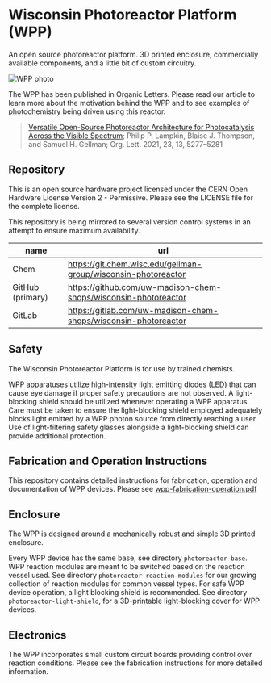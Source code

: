 # Wisconsin Photoreactor Platform (WPP)

An open source photoreactor platform. 3D printed enclosure, commercially available components, and a little bit of custom circuitry.

![WPP photo](./coverart.png)

The WPP has been published in Organic Letters.
Please read our article to learn more about the motivation behind the WPP and to see examples of photochemistry being driven using this reactor.

>[Versatile Open-Source Photoreactor Architecture for Photocatalysis Across the Visible Spectrum](https://doi.org/10.1021/acs.orglett.1c01910); Philip P. Lampkin, Blaise J. Thompson, and Samuel H. Gellman; Org. Lett. 2021, 23, 13, 5277–5281

## Repository

This is an open source hardware project licensed under the CERN Open Hardware License Version 2 - Permissive.
Please see the LICENSE file for the complete license.

This repository is being mirrored to several version control systems in an attempt to ensure maximum availability.

| name             | url                                                             |
| ---------------- | --------------------------------------------------------------- |
| Chem             | https://git.chem.wisc.edu/gellman-group/wisconsin-photoreactor  |
| GitHub (primary) | https://github.com/uw-madison-chem-shops/wisconsin-photoreactor |
| GitLab           | https://gitlab.com/uw-madison-chem-shops/wisconsin-photoreactor |

## Safety

The Wisconsin Photoreactor Platform is for use by trained chemists.

WPP apparatuses utilize high-intensity light emitting diodes (LED) that can cause eye damage if proper safety precautions are not observed. 
A light-blocking shield should be utilized whenever operating a WPP apparatus.
Care must be taken to ensure the light-blocking shield employed adequately blocks light emitted by a WPP photon source from directly reaching a user.
Use of light-filtering safety glasses alongside a light-blocking shield can provide additional protection.

## Fabrication and Operation Instructions

This repository contains detailed instructions for fabrication, operation and documentation of WPP devices.
Please see [wpp-fabrication-operation.pdf](./fabrication-and-operation-instructions/wpp-fabrication-operation.pdf)

## Enclosure

The WPP is designed around a mechanically robust and simple 3D printed enclosure.

Every WPP device has the same base, see directory `photoreactor-base`.
WPP reaction modules are meant to be switched based on the reaction vessel used.
See directory `photoreactor-reaction-modules` for our growing collection of reaction modules for common vessel types.
For safe WPP device operation, a light blocking shield is recommended. 
See directory `photoreactor-light-shield`, for a 3D-printable light-blocking cover for WPP devices.

## Electronics

The WPP incorporates small custom circuit boards providing control over reaction conditions.
Please see the fabrication instructions for more detailed information.
